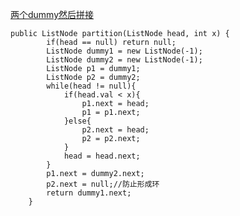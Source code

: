 [两个dummy然后拼接](https://leetcode-cn.com/problems/partition-list/solution/liang-ge-dummyran-hou-pin-jie-by-powcai/)
```
public ListNode partition(ListNode head, int x) {
        if(head == null) return null;
        ListNode dummy1 = new ListNode(-1);
        ListNode dummy2 = new ListNode(-1);
        ListNode p1 = dummy1;
        ListNode p2 = dummy2;
        while(head != null){
            if(head.val < x){
                p1.next = head;
                p1 = p1.next;
            }else{
                p2.next = head;
                p2 = p2.next;
            }
            head = head.next;
        }
        p1.next = dummy2.next;
        p2.next = null;//防止形成环
        return dummy1.next;
    }
```
